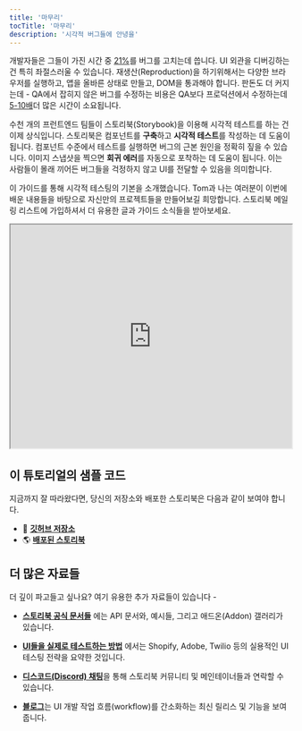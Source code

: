 ```yaml
---
title: '마무리'
tocTitle: '마무리'
description: '시각적 버그들에 안녕을'
---
```


개발자들은 그들이 가진 시간 중 [21%](https://ieeexplore.ieee.org/document/895984)를 버그를 고치는데 씁니다. UI 외관을 디버깅하는 건 특히 좌절스러울 수 있습니다. 재생산(Reproduction)을 하기위해서는 다양한 브라우저를 실행하고, 앱을 올바른 상태로 만들고, DOM을 통과해야 합니다. 판돈도 더 커지는데 - QA에서 잡히지 않은 버그를 수정하는 비용은 QA보다 프로덕션에서 수정하는데 [5-10배](https://www.cs.umd.edu/projects/SoftEng/ESEG/papers/82.78.pdf)더 많은 시간이 소요됩니다.

수천 개의 프런트엔드 팀들이 스토리북(Storybook)을 이용해 시각적 테스트를 하는 건 이제 상식입니다. 스토리북은 컴포넌트를 **구축**하고 **시각적 테스트**를 작성하는 데 도움이 됩니다. 컴포넌트 수준에서 테스트를 실행하면 버그의 근본 원인을 정확히 짚을 수 있습니다. 이미지 스냅샷을 찍으면 **회귀 에러**를 자동으로 포착하는 데 도움이 됩니다. 이는 사람들이 몰래 끼어든 버그들을 걱정하지 않고 UI를 전달할 수 있음을 의미합니다.

이 가이드를 통해 시각적 테스팅의 기본을 소개했습니다. Tom과 나는 여러분이 이번에 배운 내용들을 바탕으로 자신만의 프로젝트들을 만들어보길 희망합니다. 스토리북 메일링 리스트에 가입하셔서 더 유용한 글과 가이드 소식들을 받아보세요.

<iframe style="height:400px;width:100%;max-width:800px;margin:0px auto;" src="https://upscri.be/d42fc0?as_embed"></iframe>

## 이 튜토리얼의 샘플 코드

지금까지 잘 따라왔다면, 당신의 저장소와 배포한 스토리북은 다음과 같이 보여야 합니다.

- 📕 [**깃허브 저장소**](https://github.com/chromaui/learnstorybook-visual-testing-code)
- 🌎 [**배포된 스토리북**](https://6070d9288779ab00214a9831-oymqxvbejc.chromatic.com/?path=/story/commentlist--paginated)

## 더 많은 자료들

더 깊이 파고들고 싶나요? 여기 유용한 추가 자료들이 있습니다 -

- [**스토리북 공식 문서들**](https://storybook.js.org/docs/react/get-started/introduction) 에는 API 문서와, 예시들, 그리고 애드온(Addon) 갤러리가 있습니다.

- [**UI들을 실제로 테스트하는 방법**](https://storybook.js.org/blog/how-to-actually-test-uis/) 에서는 Shopify, Adobe, Twilio 등의 실용적인 UI 테스팅 전략을 요약한 것입니다.

- [**디스코드(Discord) 채팅**](https://discord.gg/UUt2PJb)을 통해 스토리북 커뮤니티 및 메인테이너들과 연락할 수 있습니다.

- [**블로그**](https://storybook.js.org/blog)는 UI 개발 작업 흐름(workflow)를 간소화하는 최신 릴리스 및 기능을 보여줍니다.
